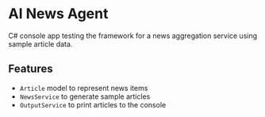 # AI News Agent

C# console app testing the framework for a news aggregation service using sample article data.

## Features
- `Article` model to represent news items
- `NewsService` to generate sample articles
- `OutputService` to print articles to the console
